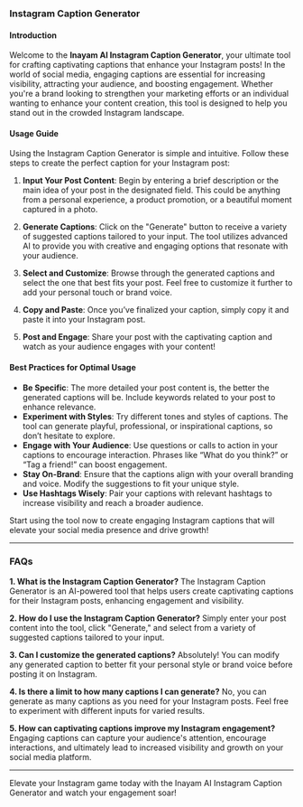 ### Instagram Caption Generator

#### Introduction
Welcome to the **Inayam AI Instagram Caption Generator**, your ultimate tool for crafting captivating captions that enhance your Instagram posts! In the world of social media, engaging captions are essential for increasing visibility, attracting your audience, and boosting engagement. Whether you're a brand looking to strengthen your marketing efforts or an individual wanting to enhance your content creation, this tool is designed to help you stand out in the crowded Instagram landscape.

#### Usage Guide
Using the Instagram Caption Generator is simple and intuitive. Follow these steps to create the perfect caption for your Instagram post:

1. **Input Your Post Content**: Begin by entering a brief description or the main idea of your post in the designated field. This could be anything from a personal experience, a product promotion, or a beautiful moment captured in a photo.
   
2. **Generate Captions**: Click on the "Generate" button to receive a variety of suggested captions tailored to your input. The tool utilizes advanced AI to provide you with creative and engaging options that resonate with your audience.

3. **Select and Customize**: Browse through the generated captions and select the one that best fits your post. Feel free to customize it further to add your personal touch or brand voice.

4. **Copy and Paste**: Once you’ve finalized your caption, simply copy it and paste it into your Instagram post. 

5. **Post and Engage**: Share your post with the captivating caption and watch as your audience engages with your content!

#### Best Practices for Optimal Usage
- **Be Specific**: The more detailed your post content is, the better the generated captions will be. Include keywords related to your post to enhance relevance.
- **Experiment with Styles**: Try different tones and styles of captions. The tool can generate playful, professional, or inspirational captions, so don’t hesitate to explore.
- **Engage with Your Audience**: Use questions or calls to action in your captions to encourage interaction. Phrases like “What do you think?” or “Tag a friend!” can boost engagement.
- **Stay On-Brand**: Ensure that the captions align with your overall branding and voice. Modify the suggestions to fit your unique style.
- **Use Hashtags Wisely**: Pair your captions with relevant hashtags to increase visibility and reach a broader audience.

Start using the tool now to create engaging Instagram captions that will elevate your social media presence and drive growth!

---

### FAQs

**1. What is the Instagram Caption Generator?**
The Instagram Caption Generator is an AI-powered tool that helps users create captivating captions for their Instagram posts, enhancing engagement and visibility.

**2. How do I use the Instagram Caption Generator?**
Simply enter your post content into the tool, click "Generate," and select from a variety of suggested captions tailored to your input.

**3. Can I customize the generated captions?**
Absolutely! You can modify any generated caption to better fit your personal style or brand voice before posting it on Instagram.

**4. Is there a limit to how many captions I can generate?**
No, you can generate as many captions as you need for your Instagram posts. Feel free to experiment with different inputs for varied results.

**5. How can captivating captions improve my Instagram engagement?**
Engaging captions can capture your audience's attention, encourage interactions, and ultimately lead to increased visibility and growth on your social media platform.

---

Elevate your Instagram game today with the Inayam AI Instagram Caption Generator and watch your engagement soar!